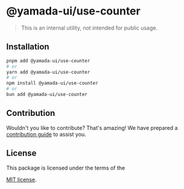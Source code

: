 # @yamada-ui/use-counter

> This is an internal utility, not intended for public usage.

## Installation

```sh
pnpm add @yamada-ui/use-counter
# or
yarn add @yamada-ui/use-counter
# or
npm install @yamada-ui/use-counter
# or
bun add @yamada-ui/use-counter
```

## Contribution

Wouldn't you like to contribute? That's amazing! We have prepared a [contribution guide](https://github.com/yamada-ui/yamada-ui/blob/main/CONTRIBUTING.md) to assist you.

## License

This package is licensed under the terms of the

[MIT license](https://github.com/yamada-ui/yamada-ui/blob/main/LICENSE).
